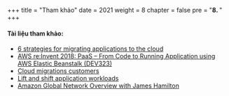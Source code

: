 +++
title = "Tham khảo"
date = 2021
weight = 8
chapter = false
pre = "<b>8. </b>"
+++

#### Tài liệu tham khảo:

- [6 strategies for migrating applications to the cloud](https://aws.amazon.com/blogs/enterprise-strategy/6-strategies-for-migrating-applications-to-the-cloud/)
- [AWS re:Invent 2018: PaaS – From Code to Running Application using AWS Elastic Beanstalk (DEV323)](https://www.youtube.com/watch?v=lmT7QI8IIiM)
- [Cloud migrations customers](https://aws.amazon.com/cloud-migration/customers/)
- [Lift and shift application workloads](https://aws.amazon.com/products/storage/lift-and-shift/#:~:text=AWS%20makes%20it%20fast%20and,performance%2C%20security%2C%20and%20scalability.)
- [Amazon Global Network Overview with James Hamilton](https://www.youtube.com/watch?v=uj7Ting6Ckk)